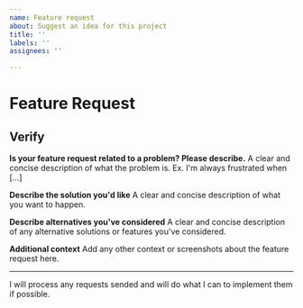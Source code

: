 ```yaml
---
name: Feature request
about: Suggest an idea for this project
title: ''
labels: ''
assignees: ''

---
```


# Feature Request

## Verify

**Is your feature request related to a problem? Please describe.**
A clear and concise description of what the problem is. Ex. I'm always frustrated when [...]

**Describe the solution you'd like**
A clear and concise description of what you want to happen.

**Describe alternatives you've considered**
A clear and concise description of any alternative solutions or features you've considered.

**Additional context**
Add any other context or screenshots about the feature request here.

---

I will process any requests sended and will do what I can to implement them if possible.

